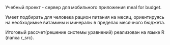 Учебный проект - сервер для мобильного приложения meal for budget.

Умеет подбирать для человека рацион питания на месяц, ориентируясь на необходимые витамины и минералы в пределах месячного бюджета.

Итоговый рассчет(решение системы уравнений) реализован на языке R (папка r_src).